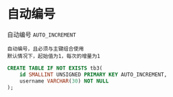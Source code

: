 # 自动编号

自动编号 `AUTO_INCREMENT`

```
自动编号，且必须与主键组合使用
默认情况下，起始值为1，每次的增量为1
```

```sql
CREATE TABLE IF NOT EXISTS tb3(
	id SMALLINT UNSIGNED PRIMARY KEY AUTO_INCREMENT,
	username VARCHAR(30) NOT NULL
);
```

